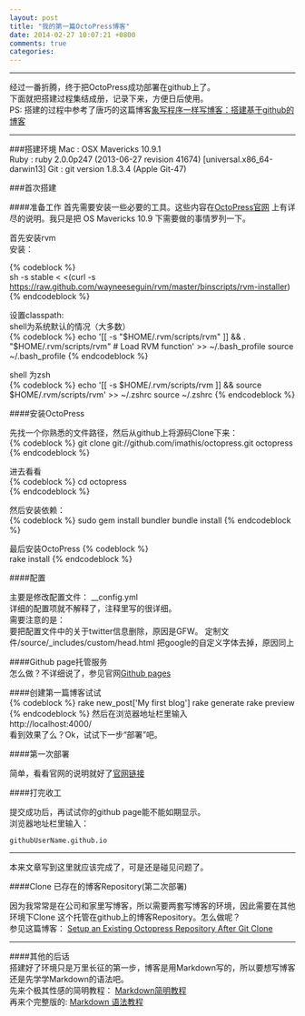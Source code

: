 ```yaml
---
layout: post
title: "我的第一篇OctoPress博客"
date: 2014-02-27 10:07:21 +0800
comments: true
categories: 
---
```

***

经过一番折腾，终于把OctoPress成功部署在github上了。   
下面就把搭建过程集结成册，记录下来，方便日后使用。  
PS: 搭建的过程中参考了唐巧的这篇博客[象写程序一样写博客：搭建基于github的博客](http://blog.devtang.com/blog/2012/02/10/setup-blog-based-on-github/)   
   
***

###搭建环境
	Mac : OSX Mavericks 10.9.1  
	Ruby : ruby 2.0.0p247 (2013-06-27 revision 41674) [universal.x86_64-darwin13]
	Git : git version 1.8.3.4 (Apple Git-47) 
  
###首次搭建

####准备工作
首先需要安装一些必要的工具。这些内容在[OctoPress官网](http://octopress.org/docs/setup/) 上有详尽的说明。我只是把 OS Mavericks 10.9 下需要做的事情罗列一下。  
    
首先安装rvm  
安装：

{% codeblock %}  
sh -s stable < <(curl -s https://raw.github.com/wayneeseguin/rvm/master/binscripts/rvm-installer)
{% endcodeblock %}

设置classpath:  
shell为系统默认的情况（大多数）  
{% codeblock %}
echo '[[ -s "$HOME/.rvm/scripts/rvm" ]] && . "$HOME/.rvm/scripts/rvm" # Load RVM function' >> ~/.bash_profilesource ~/.bash_profile{% endcodeblock %}
shell 为zsh  
{% codeblock %}
echo '[[ -s $HOME/.rvm/scripts/rvm ]] && source $HOME/.rvm/scripts/rvm' >> ~/.zshrcsource ~/.zshrc{% endcodeblock %}
####安装OctoPress  
先找一个你熟悉的文件路径，然后从github上将源码Clone下来：  
{% codeblock %}git clone git://github.com/imathis/octopress.git octopress
{% endcodeblock %}
进去看看   
{% codeblock %}cd octopress  
{% endcodeblock %}
然后安装依赖：   
{% codeblock %}sudo gem install bundler bundle install{% endcodeblock %} 

最后安装OctoPress 
{% codeblock %}   rake install{% endcodeblock %}
####配置    
主要是修改配置文件： __config.yml    
详细的配置项就不解释了，注释里写的很详细。    
需要注意的是：    
要把配置文件中的关于twitter信息删除，原因是GFW。
定制文件/source/_includes/custom/head.html 把google的自定义字体去掉，原因同上

####Github page托管服务    
怎么做？不详细说了，参见官网[Github pages](http://pages.github.com/)  

####创建第一篇博客试试  
{% codeblock %}
	rake new_post['My first blog']
	rake generate
	rake preview  
{% endcodeblock %}
然后在浏览器地址栏里输入  
http://localhost:4000/  
看到效果了么？Ok，试试下一步“部署”吧。  

####第一次部署


简单，看看官网的说明就好了[官网链接](http://octopress.org/docs/deploying/github/)  


####打完收工

提交成功后，再试试你的github page能不能如期显示。  
浏览器地址栏里输入：
 
	githubUserName.github.io  
	

***

本来文章写到这里就应该完成了，可是还是碰见问题了。

####Clone 已存在的博客Repository(第二次部署)
  
因为我常常是在公司和家里写博客，所以需要两套写博客的环境，因此需要在其他环境下Clone 这个托管在github上的博客Repository。怎么做呢？  
参见这篇博客：
[Setup an Existing Octopress Repository After Git Clone](http://weishi.github.io/blog/2013/07/24/setup-an-existing-octopress-repository-after-git-clone/)  

***

####其他的后话  
搭建好了环境只是万里长征的第一步，博客是用Markdown写的，所以要想写博客还是先学学Markdown的语法吧。  
先来个极其性感的简明教程： [Markdown简明教程](https://gitcafe.com/GitCafe/Help/wiki/Markdown-%E8%AF%AD%E6%B3%95%E9%80%9F%E6%9F%A5%E8%A1%A8)  
再来个完整版的: [Markdown 语法教程](http://wowubuntu.com/markdown/)

